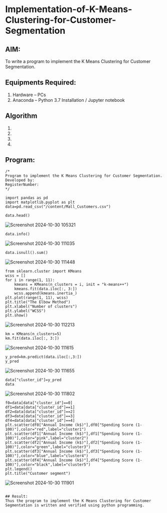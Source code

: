 # Implementation-of-K-Means-Clustering-for-Customer-Segmentation

## AIM:
To write a program to implement the K Means Clustering for Customer Segmentation.

## Equipments Required:
1. Hardware – PCs
2. Anaconda – Python 3.7 Installation / Jupyter notebook

## Algorithm
1. 
2. 
3. 
4. 

## Program:
```
/*
Program to implement the K Means Clustering for Customer Segmentation.
Developed by: 
RegisterNumber:  
*/
```
```
import pandas as pd
import matplotlib.pyplot as plt
data=pd.read_csv("/content/Mall_Customers.csv")
```
```
data.head()
```
![Screenshot 2024-10-30 105321](https://github.com/user-attachments/assets/db8c773f-4dd4-4131-98ed-26bd03cc30cc)
```
data.info()
```
![Screenshot 2024-10-30 111035](https://github.com/user-attachments/assets/7b6b3f05-f67e-40bc-98fe-41007d652d94)
```
data.isnull().sum()
```
![Screenshot 2024-10-30 111448](https://github.com/user-attachments/assets/b13f8ee9-83e1-41e5-a992-d9253299c213)
```
from sklearn.cluster import KMeans
wcss = []
for i in range(1, 11):
    kmeans = KMeans(n_clusters = i, init = "k-means++")
    kmeans.fit(data.iloc[:, 3:])
    wcss.append(kmeans.inertia_)
plt.plot(range(1, 11), wcss)
plt.title("The Elbow Method")
plt.xlabel("Number of clusters")
plt.ylabel("WCSS")
plt.show()
```
![Screenshot 2024-10-30 112213](https://github.com/user-attachments/assets/20c4c4ae-5220-4aaf-93dc-5fd28a791cc3)

```
km = KMeans(n_clusters=5) 
km.fit(data.iloc[:, 3:])
```
![Screenshot 2024-10-30 111615](https://github.com/user-attachments/assets/d5e9c657-fcd3-4dd0-8100-3d7733dae0a4)

```
y_pred=km.predict(data.iloc[:,3:])
y_pred
```
![Screenshot 2024-10-30 111655](https://github.com/user-attachments/assets/bb52ac82-b9a8-47e9-a9f2-56e531595b18)
```
data["cluster_id"]=y_pred
data
```

![Screenshot 2024-10-30 111802](https://github.com/user-attachments/assets/4343b0d3-be48-4a4c-9657-478d75af2e61)
```
f0=data[data["cluster_id"]==0]
df1=data[data["cluster_id"]==1]
df2=data[data["cluster_id"]==2]
df3=data[data["cluster_id"]==3]
df4=data[data["cluster_id"]==4]
plt.scatter(df0["Annual Income (k$)"],df0["Spending Score (1-100)"],color="red",label="cluster1")
plt.scatter(df1["Annual Income (k$)"],df1["Spending Score (1-100)"],color="pink",label="cluster2")
plt.scatter(df2["Annual Income (k$)"],df2["Spending Score (1-100)"],color="green",label="cluster3")
plt.scatter(df3["Annual Income (k$)"],df3["Spending Score (1-100)"],color="blue",label="cluster4")
plt.scatter(df4["Annual Income (k$)"],df4["Spending Score (1-100)"],color="black",label="cluster5")
plt.legend()
plt.title("Customer segment")
```
![Screenshot 2024-10-30 111901](https://github.com/user-attachments/assets/4bda912f-f326-4787-90a1-f68c8ef3811c)
```

## Result:
Thus the program to implement the K Means Clustering for Customer Segmentation is written and verified using python programming.
